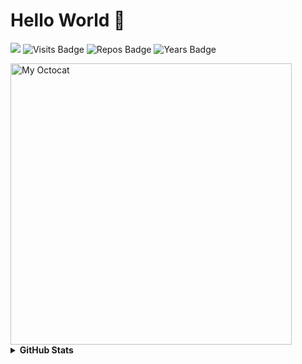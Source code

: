 # Hello World 🤗 
![](https://komarev.com/ghpvc/?username=anjali-patel21&color=red&style=flat)
![Visits Badge](https://badges.pufler.dev/visits/anjali-patel21/anjali-patel21/?color=red)
![Repos Badge](https://badges.pufler.dev/repos/anjali-patel21/?color=red)
![Years Badge](https://badges.pufler.dev/years/anjali-patel21/?color=red)

<img align ="center" height = 450 width = 450 alt="My Octocat" src="https://user-images.githubusercontent.com/50026172/112943892-b892bb80-914f-11eb-883c-65ceb0143274.png">


<details>	
  <summary><b>GitHub Stats</b></summary>
<img alt="" src="https://github-readme-stats.vercel.app/api?username=anjali-patel21&count_private=true&show_icons=truehow_icons=true&hide_border=true" /> <br>
Some Advance Stats about my GitHub Profile - https://gitstats.me/anjali-patel21<br>
My 2020 GitHub Skyline                    - https://skyline.github.com/anjali-patel21/2020
  
</details>

<!--
**anjali-patel21/anjali-patel21** is a ✨ _special_ ✨ repository because its `README.md` (this file) appears on your GitHub profile.

- 🔭 I’m currently working on .
- 🌱 I’m currently learning python
- 👯 I’m looking to collaborate on ...
- 🤔 I’m looking for help with ...
- 💬 Ask me about ...
- 📫 How to reach me: ...
- 😄 Pronouns: ...
- ⚡ Fun fact: ...
-->
